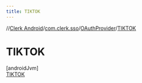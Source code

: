```yaml
---
title: TIKTOK
---
```

//[Clerk Android](../../../../index.html)/[com.clerk.sso](../../index.html)/[OAuthProvider](../index.html)/[TIKTOK](index.html)



# TIKTOK



[androidJvm]\
[TIKTOK](index.html)


